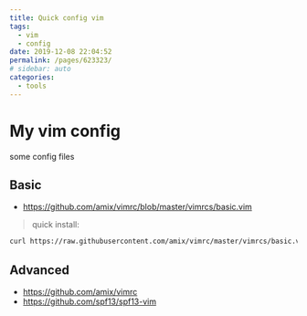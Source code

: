 ```yaml
---
title: Quick config vim
tags:
  - vim
  - config
date: 2019-12-08 22:04:52
permalink: /pages/623323/
# sidebar: auto
categories:
  - tools
---
```


# My vim config

some config files

## Basic

- https://github.com/amix/vimrc/blob/master/vimrcs/basic.vim

> quick install:

```bash
curl https://raw.githubusercontent.com/amix/vimrc/master/vimrcs/basic.vim -o ~/.vimrc
```

## Advanced

- https://github.com/amix/vimrc
- https://github.com/spf13/spf13-vim
